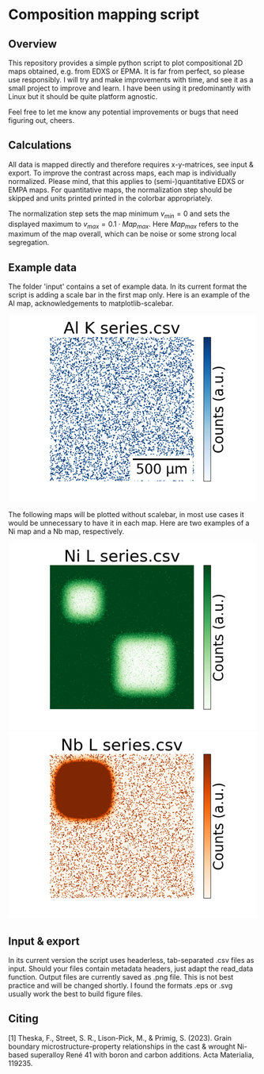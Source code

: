 # Composition mapping script
## Overview
This repository provides a simple python script to plot compositional 2D maps obtained, e.g. from EDXS or EPMA. 
It is far from perfect, so please use responsibly. I will try and make improvements with time, and see it as a small project to improve and learn.
I have been using it predominantly with Linux but it should be quite platform agnostic.

Feel free to let me know any potential improvements or bugs that need figuring out, cheers. 


## Calculations
All data is mapped directly and therefore requires x-y-matrices, see input & export.
To improve the contrast across maps, each map is individually normalized. Please mind, that this applies to (semi-)quantitative EDXS or EMPA maps.
For quantitative maps, the normalization step should be skipped and units printed printed in the colorbar appropriately.

The normalization step sets the map minimum $v_{min} = 0$ and sets the displayed maximum to $v_{max} = 0.1 \cdot Map_{max}$.
Here $Map_{max}$ refers to the maximum of the map overall, which can be noise or some strong local segregation.


## Example data
The folder 'input' contains a set of example data. In its current format the script is adding a scale bar in the first map only.
Here is an example of the Al map, acknowledgements to matplotlib-scalebar.

![Al composition map of example data (export).](https://github.com/FelixTheTBone/composition_mapping/blob/main/export/Al%20K%20series.png)

The following maps will be plotted without scalebar, in most use cases it would be unnecessary to have it in each map.
Here are two examples of a Ni map and a Nb map, respectively.

![Ni composition map of example data (export).](https://github.com/FelixTheTBone/composition_mapping/blob/main/export/Ni%20L%20series.png)
![Nb composition map of example data (export).](https://github.com/FelixTheTBone/composition_mapping/blob/main/export/Nb%20L%20series.png)


## Input & export
In its current version the script uses headerless, tab-separated .csv files as input. Should your files contain metadata headers, just adapt the read_data function. Output files are currently saved as .png file. This is not best practice and will be changed shortly. I found the formats .eps or .svg usually work the best to build figure files. 


## Citing
[1] Theska, F., Street, S. R., Lison-Pick, M., & Primig, S. (2023). Grain boundary microstructure-property relationships in the cast & wrought Ni-based superalloy René 41 with boron and carbon additions. Acta Materialia, 119235.
